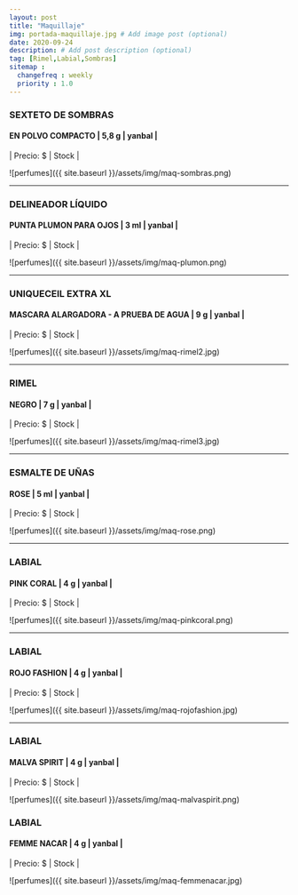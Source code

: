 ```yaml
---
layout: post
title: "Maquillaje"
img: portada-maquillaje.jpg # Add image post (optional)
date: 2020-09-24
description: # Add post description (optional)
tag: [Rimel,Labial,Sombras]
sitemap :
  changefreq : weekly
  priority : 1.0
---
```

### SEXTETO DE SOMBRAS
#### EN POLVO COMPACTO | 5,8 g | yanbal  |
| Precio: $   | Stock  |

![perfumes]({{ site.baseurl }}/assets/img/maq-sombras.png)
* * *
### DELINEADOR LÍQUIDO
#### PUNTA PLUMON PARA OJOS  | 3 ml | yanbal  |
| Precio: $   | Stock  |

![perfumes]({{ site.baseurl }}/assets/img/maq-plumon.png)
* * *
### UNIQUECEIL EXTRA XL
#### MASCARA ALARGADORA - A PRUEBA DE AGUA  | 9 g | yanbal  |
| Precio: $   | Stock  |

![perfumes]({{ site.baseurl }}/assets/img/maq-rimel2.jpg)
* * *
### RIMEL
#### NEGRO  | 7 g | yanbal  |
| Precio: $   | Stock  |

![perfumes]({{ site.baseurl }}/assets/img/maq-rimel3.jpg)
* * *
### ESMALTE DE UÑAS
#### ROSE  | 5 ml | yanbal  |
| Precio: $   | Stock  |

![perfumes]({{ site.baseurl }}/assets/img/maq-rose.png)
* * *
### LABIAL
#### PINK CORAL  | 4 g | yanbal  |
| Precio: $   | Stock  |

![perfumes]({{ site.baseurl }}/assets/img/maq-pinkcoral.png)

* * *
### LABIAL
#### ROJO FASHION  | 4 g | yanbal  |
| Precio: $   | Stock  |

![perfumes]({{ site.baseurl }}/assets/img/maq-rojofashion.jpg)
* * *
### LABIAL
#### MALVA SPIRIT  | 4 g | yanbal  |
| Precio: $   | Stock  |

![perfumes]({{ site.baseurl }}/assets/img/maq-malvaspirit.png)
### LABIAL
#### FEMME NACAR | 4 g | yanbal  |
| Precio: $   | Stock  |

![perfumes]({{ site.baseurl }}/assets/img/maq-femmenacar.jpg)
